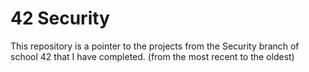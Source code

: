 # 42 Security
This repository is a pointer to the projects from the Security branch of school 42 that I have completed. (from the most recent to the oldest)
